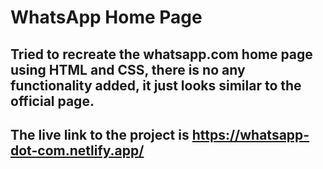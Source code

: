 # WhatsApp Home Page 
## Tried to recreate the whatsapp.com home page using HTML and CSS, there is no any functionality added, it just looks similar to the official page.
## The live link to the project is https://whatsapp-dot-com.netlify.app/ 
